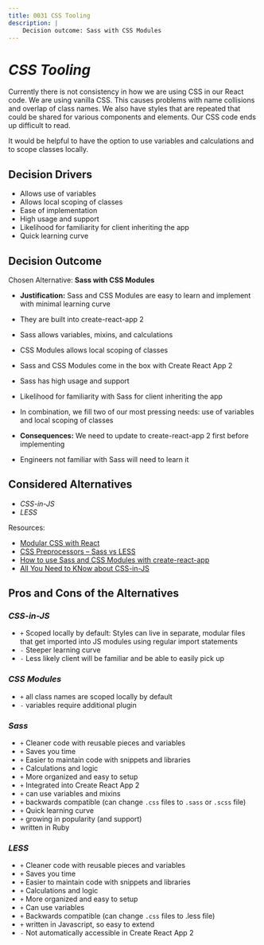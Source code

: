 ```yaml
---
title: 0031 CSS Tooling
description: |
    Decision outcome: Sass with CSS Modules
---
```

# *CSS Tooling*

Currently there is not consistency in how we are using CSS in our React code.  We are using vanilla CSS.  This causes problems with name collisions and overlap of class names.  We also have styles that are repeated that could be shared for various components and elements.  Our CSS code ends up difficult to read.

It would be helpful to have the option to use variables and calculations and to scope classes locally.

## Decision Drivers

* Allows use of variables
* Allows local scoping of classes
* Ease of implementation
* High usage and support
* Likelihood for familiarity for client inheriting the app
* Quick learning curve

## Decision Outcome

Chosen Alternative: **Sass with CSS Modules**

* **Justification:** Sass and CSS Modules are easy to learn and implement with minimal learning curve
* They are built into create-react-app 2
* Sass allows variables, mixins, and calculations
* CSS Modules allows local scoping of classes
* Sass and CSS Modules come in the box with Create React App 2
* Sass has high usage and support
* Likelihood for familiarity with Sass for client inheriting the app
* In combination, we fill two of our most pressing needs: use of variables and local scoping of classes

* **Consequences:** We need to update to create-react-app 2 first before implementing
* Engineers not familiar with Sass will need to learn it

## Considered Alternatives

* *CSS-in-JS*
* *LESS*

Resources:

* [Modular CSS with React](https://medium.com/@pioul/modular-css-with-react-61638ae9ea3e)
* [CSS Preprocessors – Sass vs LESS](https://www.keycdn.com/blog/sass-vs-less/)
* [How to use Sass and CSS Modules with create-react-app](https://blog.bitsrc.io/how-to-use-sass-and-css-modules-with-create-react-app-83fa8b805e5e)
* [All You Need to KNow about CSS-in-JS](https://hackernoon.com/all-you-need-to-know-about-css-in-js-984a72d48ebc)

## Pros and Cons of the Alternatives

### *CSS-in-JS*

* `+` Scoped locally by default: Styles can live in separate, modular files that get imported into JS modules using regular import statements
* `-` Steeper learning curve
* `-` Less likely client will be familiar and be able to easily pick up

### *CSS Modules*

* `+` all class names are scoped locally by default
* `-` variables require additional plugin

### *Sass*

* `+` Cleaner code with reusable pieces and variables
* `+` Saves you time
* `+` Easier to maintain code with snippets and libraries
* `+` Calculations and logic
* `+` More organized and easy to setup
* `+` Integrated into Create React App 2
* `+` can use variables and mixins
* `+` backwards compatible (can change `.css` files to `.sass` or `.scss` file)
* `+` Quick learning curve
* `+` growing in popularity (and support)
* written in Ruby

### *LESS*

* `+` Cleaner code with reusable pieces and variables
* `+` Saves you time
* `+` Easier to maintain code with snippets and libraries
* `+` Calculations and logic
* `+` More organized and easy to setup
* `+` Can use variables
* `+` Backwards compatible (can change `.css` files to .less file)
* `+` written in Javascript, so easy to extend
* `-` Not automatically accessible in Create React App 2
